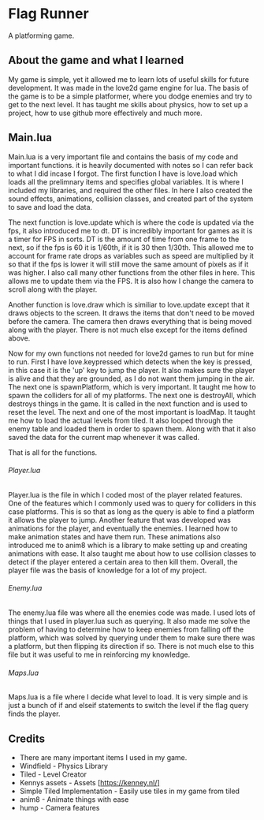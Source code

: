 # Flag Runner
A platforming game.

## About the game and what I learned

My game is simple, yet it allowed me to learn lots of useful skills for future development. It was made in the love2d game engine for lua. 
The basis of the game is to be a simple platformer, 
where you dodge enemies and try to get to the next level. It has taught me skills about physics, how to set up a project, how to use github more effectively and much more.

## Main.lua
Main.lua is a very important file and contains the basis of my code and important functions. it is heavily documented with notes so I can refer back to what I did incase
I forgot. The first function I have is love.load which loads all the prelimnary items and specifies global variables. It is where I included my libraries, and required the other files.
In here I also created the sound effects, animations, collision classes, and created part of the system to save and load the data.

The next function is love.update which is where the code is updated via the fps, it also introduced me to dt. DT is incredibly important for games as it is a timer for FPS in sorts.
DT is the amount of time from one frame to the next, so if the fps is 60 it is 1/60th, if it is 30 then 1/30th. This allowed me to account for frame rate drops as 
variables such as speed are multiplied by it so that if the fps is lower it will still move the same amount of pixels as if it was higher. I also call many other functions
from the other files in here. This allows me to update them via the FPS. It is also how I change the camera to scroll along with the player.

Another function is love.draw which is similiar to love.update except that it draws objects to the screen. It draws the items that don't need to be moved before the camera.
The camera then draws everything that is being moved along with the player. There is not much else except for the items defined above.

Now for my own functions not needed for love2d games to run but for mine to run. First I have love.keypressed which detects when the key is pressed, in this case it is
the 'up' key to jump the player. It also makes sure the player is alive and that they are grounded, as I do not want them jumping in the air.
The next one is spawnPlatform, which is very important. It taught me how to spawn the colliders for all of my platforms. The next one is destroyAll, which destroys things in the game.
It is called in the next function and is used to reset the level. The next and one of the most important is loadMap. It taught me how to load the actual levels from tiled.
It also looped through the enemy table and loaded them in order to spawn them. Along with that it also saved the data for the current map whenever it was called. 

That is all for the functions.


###### Player.lua

Player.lua is the file in which I coded most of the player related features. One of the features which I commonly used was to query for colliders in this case platforms.
This is so that as long as the query is able to find a platform it allows the player to jump. Another feature that was developed was animations for the player, and
eventually the enemies. I learned how to make animation states and have them run. These animations also introduced me to anim8 which is a library to make setting up
and creating animations with ease. It also taught me about how to use collision classes to detect if the player entered a certain area to then kill them. Overall, the player
file was the basis of knowledge for a lot of my project.

###### Enemy.lua

The enemy.lua file was where all the enemies code was made. I used lots of things that I used in player.lua such as querying. It also made me solve the problem of having to
determine how to keep enemies from falling off the platform, which was solved by querying under them to make sure there was a platform, but then flipping its direction if so.
There is not much else to this file but it was useful to me in reinforcing my knowledge. 

###### Maps.lua

Maps.lua is a file where I decide what level to load. It is very simple and is just a bunch of if and elseif statements to switch the level if the flag query finds the player.

## Credits
- There are many important items I used in my game.
- Windfield - Physics Library
- Tiled - Level Creator
- Kennys assets - Assets [https://kenney.nl/]
- Simple Tiled Implementation - Easily use tiles in my game from tiled
- anim8 - Animate things with ease
- hump - Camera features








